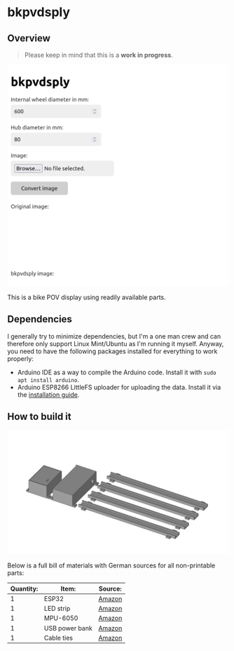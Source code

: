 # bkpvdsply

## Overview

> Please keep in mind that this is a **work in progress**.

![Overview image](overview.png)

This is a bike POV display using readily available parts.

## Dependencies

I generally try to minimize dependencies, but I'm a one man crew and can therefore only support Linux Mint/Ubuntu as I'm running it myself. Anyway, you need to have the following packages installed for everything to work properly:

- Arduino IDE as a way to compile the Arduino code. Install it with `sudo apt install arduino`.
- Arduino ESP8266 LittleFS uploader for uploading the data. Install it via the [installation guide](https://github.com/earlephilhower/arduino-esp8266littlefs-plugin).

## How to build it

![Assembly image](cad/assembly.png)

Below is a full bill of materials with German sources for all non-printable parts:

| Quantity: | Item: | Source: |
| --- | --- | --- |
| 1 | ESP32 | [Amazon](https://www.amazon.de/AZDelivery-NodeMCU-Development-Nachfolgermodell-ESP8266/dp/B074RGW2VQ) |
| 1 | LED strip | [Amazon](https://www.amazon.de/CHINLY-Individuell-adressierbar-Traumfarbe-Wasserdicht/dp/B07TLHHJ75) |
| 1 | MPU-6050 | [Amazon](https://www.amazon.de/AZDelivery-MPU-6050-3-Achsen-Gyroskop-Beschleunigungssensor-Arduino/dp/B07TKLYBD6) |
| 1 | USB power bank | [Amazon](https://www.amazon.de/dp/B01N1UX5JR) |
| 1 | Cable ties | [Amazon](https://www.amazon.de/Kabelbinder-Rscolila-Hochleistungs-Kabelmanagement-300mmx5mm/dp/B08ZC7PBSD) |
